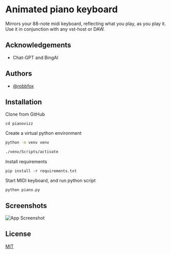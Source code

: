 
# Animated piano keyboard 

Mirrors your 88-note midi keyboard, reflecting what you play, as you play it. Use it in conjunction with any vst-host or DAW.


## Acknowledgements

 - Chat-GPT and BingAI


## Authors

- [@robbfox](https://www.github.com/robbfox)


## Installation

Clone from GitHub

```
cd pianovizz
```

Create a virtual python environment

```bash
python -m venv venv

./venv/Scripts/activate
 ``` 
 Install requirements
 ```
pip install -r requirements.txt
 ```
Start MIDI keyboard, and run python script  
 ```
python piano.py
 ```
## Screenshots

![App Screenshot](https://i.ibb.co/6ZKvfvj/Screenshot-10.png)



## License

[MIT](https://choosealicense.com/licenses/mit/)

